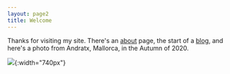 ```yaml
---
layout: page2
title: Welcome
---
```


Thanks for visiting my site. There's an [about](about.md) page, the start of a [blog](blog.md), and here's a photo from Andratx, Mallorca, in the Autumn of 2020.

![](images/L1041964.jpg){:width="740px"}